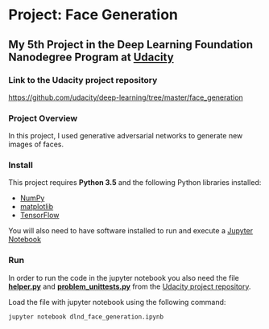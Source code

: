 # Project: Face Generation
## My 5th Project in the Deep Learning Foundation Nanodegree Program at [Udacity](https://www.udacity.com/)

### Link to the Udacity project repository

https://github.com/udacity/deep-learning/tree/master/face_generation

### Project Overview
In this project, I used generative adversarial networks to generate new images of faces.

### Install

This project requires **Python 3.5** and the following Python libraries installed:

- [NumPy](http://www.numpy.org/)
- [matplotlib](http://matplotlib.org/)
- [TensorFlow](https://www.tensorflow.org/)

You will also need to have software installed to run and execute a [Jupyter Notebook](http://jupyter.org/)

### Run

In order to run the code in the jupyter notebook you also need the file [**helper.py**](https://github.com/udacity/deep-learning/blob/master/face_generation/helper.py) and [**problem_unittests.py**](https://github.com/udacity/deep-learning/blob/master/face_generation/problem_unittests.py) from the [Udacity project repository](https://github.com/udacity/deep-learning/tree/master/face_generation).

Load the file with jupyter notebook using the following command:

```jupyter notebook dlnd_face_generation.ipynb```
